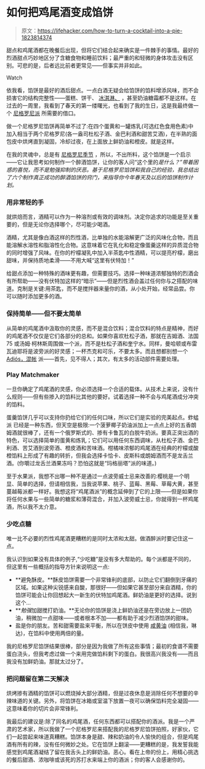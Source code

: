 # 如何把鸡尾酒变成馅饼

> 原文：<https://lifehacker.com/how-to-turn-a-cocktail-into-a-pie-1823814374>

甜点和鸡尾酒都在晚餐后出现，但将它们结合起来确实是一件棘手的事情。最好的烈酒甜点巧妙地区分了含糖食物和睡前饮料；最严重的和轻微的身体攻击没有区别。可悲的是，后者远比前者更常见——但事实并非如此。

Watch

依我看，馅饼是最好的酒后甜点。一点白酒无疑会给馅饼的馅料增添风味，而不会损害它的结构完整性——蛋糕、饼干、 [冰淇淋、](https://gizmodo.com/how-to-make-alcoholic-ice-cream-the-greatest-dessert-o-5860835) ，甚至奶油糖霜都不是这样。在过去的一周里，我看到了春天的第一缕曙光，也看到了我的生日，这是我最终做一个 [尼格罗尼派](http://blogs.kcrw.com/goodfood/2015/03/recipe-negroni-pie/) 所需要的借口。

做一个尼格罗尼馅饼再简单不过了:在四个蛋黄和一罐炼乳(可选红色食用色素)中加入相当于两个尼格罗尼(各一盎司杜松子酒、金巴利酒和甜苦艾酒)，在半熟的面包皮中烘烤直到凝固，冷却过夜，在上面放上鲜奶油和橙皮。就是这样。

在我的灵魂中，总是有 [尼格罗尼季节](https://www.theawl.com/2010/05/negroni-season/) ，所以，不出所料，这个馅饼是一个启示——它让我思考如何制作一个醉酒馅饼，让你的客人问“这个里的*是什么？”带着困惑的喜悦，而不是勉强抑制的厌恶。基于尼格罗尼馅饼和我自己的经验，我总结出了六个制作真正成功的醉酒馅饼的窍门，来指导你今年春天及以后的馅饼制作计划。*

### 用非常轻的手

就烘焙而言，酒精可以作为一种溶剂或有效的调味剂。决定你追求的功能是至关重要的，但是无论你选择哪个，尽可能少喝酒。

酒精，尤其是像白酒这样的烈性酒，比单独的水能溶解更广泛的风味化合物，而且能溶解水溶性和脂溶性化合物。这意味着它在乳化和稳定像蛋羹这样的异质混合物的同时增强了风味。在你的柠檬凝乳中加入半茶匙中性酒精，可以提亮柠檬，磨出甜味，并保持质地柔滑——不用大喊“这里有伏特加！”

给甜点添加一种特殊的酒味更有趣，但需要技巧。选择一种味道浓郁独特的烈酒会有所帮助——没有伏特加这样的“暗示”——但是烈性酒会盖过任何你与之搭配的味道。克制是关键:用茶匙，而不是搅拌器来量你的酒，从小处开始，经常品尝。你可以随时添加更多的酒。

### 保持简单——但不要太简单

从简单的鸡尾酒中汲取你的灵感，而不是混合饮料；混合饮料的特点是精神，而好的鸡尾酒不仅仅是它们各部分的总和。如果你喜欢杜松子酒，那就在吉姆酒、法国 75 或汤姆·柯林斯周围做一个派，而不是杜松子酒和奎宁水。同样，曼哈顿或布雷瓦迪耶将是波旁派的好灵感；一杯杰克和可乐，不要太多。而且想都别想一个 [Adiós，混帐](https://drinkedin.net/cocktail-reviews/146799-adios-motherfucker.html) 派——首先，见不得人；其次，有太多的活动部件需要处理。

### Play Matchmaker

一旦你确定了鸡尾酒的灵感，你必须选择一个合适的载体。从技术上来说，没有什么规则——但有些掺入的馅料比其他的要好。试着选择一种不会与鸡尾酒成分冲突的馅料。

蛋羹馅饼几乎可以支持你扔给它们的任何口味，所以它们是实验的完美起点。蚱蜢派 已经是一种东西，但天空是极限:一个菠萝椰子奶油派加上一点点上好的五香朗姆酒就很棒了，还有一个俄罗斯式的、掺有卡鲁瓦的白脱牛奶派。要真正突出酒的特色，可以选择简单的蛋黄和炼乳；它们可以用任何东西调味，从杜松子酒、金巴利酒、苦艾酒到波旁酒、橙皮酒和苦味酒。柑橘味浓郁的鸡尾酒在经典的柠檬或酸橙馅料上形成了有趣的转折，但我会选择卡恰卡、皮斯科或朗姆酒而不是龙舌兰酒。(你嚼过龙舌兰酒果冻吗？恐怕这就是“玛格丽塔”派的味道。)

至于水果派，我想不出哪一种不是通过一点波旁威士忌来改善的:樱桃是一个明显、简单的选择，但请相信我，当我说苹果、桃子、蓝莓、黑莓、草莓大黄，甚至蔓越莓派都一样好。我想这将“鸡尾酒派”的概念延伸到了它的上限——但是如果你将任何水果与一些简单的糖浆和薄荷混合，并加入波旁威士忌，你就得到一杯鸡尾酒，所以我不太介意。

### 少吃点糖

唯一比不必要的烈性鸡尾酒更糟糕的是同时太浓和太甜。做酒醉派时要记住这一点。

我认识到如果没有具体的例子,“少吃糖”是没有多大帮助的。每个派都是不同的，但这里有一些概括的指导方针来说明这一点:

*   **避免酥皮。**酥皮馅饼需要一个非常锋利的底部，以防止它们翻倒到牙痛的区域。如果这种尖锐感来自酸，那很好——但如果它甚至部分来自酒精，你的馅饼可能会让你回想起大一新生的伏特加鸡尾酒。鲜奶油是更好的选择。说到这个...
*   ***勉强*加甜搅打奶油。**无论你的馅饼是浇上鲜奶油还是在旁边放上一团奶油，稍微加一点甜味——或者根本不加——都有助于减少烈酒馅饼的甜味。
*   盐是你的朋友。苦和甜需要盐来平衡，所以在饼皮中使用 [咸黄油](https://skillet.lifehacker.com/salted-butter-has-always-been-the-secret-to-better-cook-1822776571#_ga=2.47846503.1317170035.1521465610-392757988.1502389723) (相信我，琳达)，在馅料中使用两倍的量。

我的尼格罗尼馅饼结果很棒，部分是因为我做了所有这些事情；最初的食谱不需要蛋白浇头，但我考虑过做一个来用完做馅料剩下的蛋白。我很高兴我没有——而且我没有加鲜奶油。那就太过分了。

### 把问题留在第二天解决

烘烤掺有酒精的馅饼可以燃烧掉大部分酒精，但是过夜休息是消除任何不想要的辛辣味道的关键。另外，将馅饼在冰箱或室温下放置一夜可以确保馅料完全凝固——这意味着你的切片会非常锋利。

我最后的建议是:除了同名的鸡尾酒，任何东西都可以搭配你的酒派。我是一个严肃的艺术家，所以我做了一个尼格罗尼来搭配我的尼格罗尼馅饼拍照，好家伙，它们一起尝起来味道真糟糕。馅饼本身是甜、辣和奶油的令人愉快的组合，但是鸡尾酒有所有的辣，没有任何微妙之处。它在馅饼上翻滚——更糟糕的是，我发誓我能感觉到鸡尾酒凝结了留在我舌头上的鲜奶油。恶心。看在上帝的份上，用精心挑选的餐后甜酒、浓咖啡或该死的苏打水来端上你的酒派；你的客人会感谢你的。